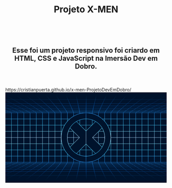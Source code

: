 <h1 align= "center">Projeto X-MEN</h1>
<br>
<br>
<br>
<h2 align= "center">Esse foi um projeto responsivo foi criardo em HTML, CSS e JavaScript na Imersão Dev em Dobro. </h2>
<br>
<br>
https://cristianpuerta.github.io/x-men-ProjetoDevEmDobro/

<img src= "https://github.com/CristianPuerta/x-men-ProjetoDevEmDobro/blob/main/src/imagens/bg-desktop.jpg?raw=true"/>
